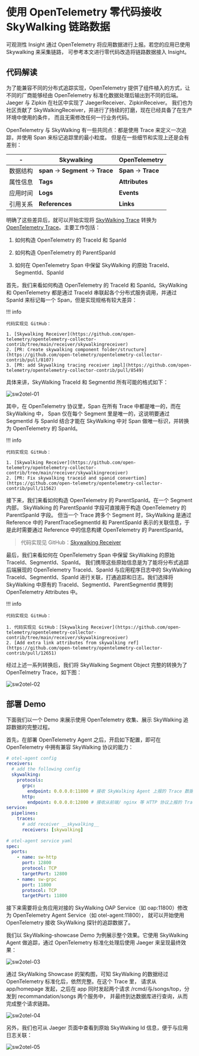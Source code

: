 # 使用 OpenTelemetry 零代码接收 SkyWalking 链路数据

可观测性 Insight 通过 OpenTelemetry 将应用数据进行上报。若您的应用已使用 Skywalking 来采集链路，
可参考本文进行零代码改造将链路数据接入 Insight。

## 代码解读

为了能兼容不同的分布式追踪实现，OpenTelemetry 提供了组件植入的方式，让不同的厂商能够经由 OpenTelemetry
标准化数据处理后输出到不同的后端。Jaeger 与 Zipkin 在社区中实现了 JaegerReceiver、ZipkinReceiver。
我们也为社区贡献了 SkyWalkingReceiver，并进行了持续的打磨，现在已经具备了在生产环境中使用的条件，
而且无需修改任何一行业务代码。

OpenTelemetry 与 SkyWalking 有一些共同点：都是使用 Trace 来定义一次追踪，并使用 Span 来标记追踪里的最小粒度。
但是在一些细节和实现上还是会有差别：

| - | Skywalking | OpenTelemetry |
| --- | ------- | ------------ |
| 数据结构  | __span__ -> __Segment__ -> __Trace__ | __Span__ -> __Trace__ |
| 属性信息 | __Tags__ | __Attributes__ |
| 应用时间 | __Logs__ | __Events__ |
| 引用关系 | __References__ | __Links__ |

明确了这些差异后，就可以开始实现将 [SkyWalking Trace](https://github.com/apache/skywalking-data-collect-protocol/blob/master/language-agent/Tracing.proto)
转换为 [OpenTelemetry Trace](https://opentelemetry.io/docs/reference/specification/overview/)。主要工作包括：

1. 如何构造 OpenTelemetry 的 TraceId 和 SpanId

2. 如何构造 OpenTelemetry 的 ParentSpanId

3. 如何在 OpenTelemetry Span 中保留 SkyWalking 的原始 TraceId、SegmentId、SpanId

首先，我们来看如何构造 OpenTelemetry 的 TraceId 和 SpanId。SkyWalking 和 OpenTelemetry
都是通过 TraceId 串联起各个分布式服务调用，并通过 SpanId 来标记每一个 Span，但是实现规格有较大差异：

!!! info

    代码实现见 GitHub：

    1. [Skywalking Receiver](https://github.com/open-telemetry/opentelemetry-collector-contrib/tree/main/receiver/skywalkingreceiver)
    2. [PR: Create skywalking component folder/structure](https://github.com/open-telemetry/opentelemetry-collector-contrib/pull/8107)
    3. [PR: add Skywalking tracing receiver impl](https://github.com/open-telemetry/opentelemetry-collector-contrib/pull/8549)

具体来讲，SkyWalking TraceId 和 SegmentId 所有可能的格式如下：

![sw2otel-01](https://docs.daocloud.io/daocloud-docs-images/docs/zh/docs/insight/images/sw2otel-01.png)

其中，在 OpenTelemetry 协议里，Span 在所有 Trace 中都是唯一的，而在 SkyWalking 中，
Span 仅在每个 Segment 里是唯一的，这说明要通过 SegmentId 与 SpanId 结合才能在 SkyWalking 中对
Span 做唯一标识，并转换为 OpenTelemetry 的 SpanId。

!!! info

    代码实现见 GitHub：

    1. [Skywalking Receiver](https://github.com/open-telemetry/opentelemetry-collector-contrib/tree/main/receiver/skywalkingreceiver)
    2. [PR: Fix skywalking traceid and spanid convertion](https://github.com/open-telemetry/opentelemetry-collector-contrib/pull/11562)

接下来，我们来看如何构造 OpenTelemetry 的 ParentSpanId。在一个 Segment 内部，
SkyWalking 的 ParentSpanId 字段可直接用于构造 OpenTelemetry 的 ParentSpanId 字段。
但当一个 Trace 跨多个 Segment 时，SkyWalking 是通过 Reference 中的 ParentTraceSegmentId
和 ParentSpanId 表示的关联信息，于是此时需要通过 Reference 中的信息构建 OpenTelemetry 的 ParentSpanId。

> 代码实现见 GitHub：[Skywalking Receiver](https://github.com/open-telemetry/opentelemetry-collector-contrib/tree/main/receiver/skywalkingreceiver)

最后，我们来看如何在 OpenTelemetry Span 中保留 SkyWalking 的原始 TraceId、SegmentId、SpanId。
我们携带这些原始信息是为了能将分布式追踪后端展现的 OpenTelemetry TraceId、SpanId 与应用程序日志中的
SkyWalking TraceId、SegmentId、SpanId 进行关联，打通追踪和日志。我们选择将 SkyWalking 中原有的
TraceId、SegmentId、ParentSegmentId 携带到 OpenTelemetry Attributes 中。

!!! info

    代码实现见 GitHub：

    1. 代码实现见 GitHub：[Skywalking Receiver](https://github.com/open-telemetry/opentelemetry-collector-contrib/tree/main/receiver/skywalkingreceiver)
    2. [Add extra link attributes from skywalking ref](https://github.com/open-telemetry/opentelemetry-collector-contrib/pull/12651)

经过上述一系列转换后，我们将 SkyWalking Segment Object 完整的转换为了 OpenTelmetry Trace，如下图：

![sw2otel-02](https://docs.daocloud.io/daocloud-docs-images/docs/zh/docs/insight/images/sw2otel-02.png)

## 部署 Demo

下面我们以一个 Demo 来展示使用 OpenTelemetry 收集、展示 SkyWalking 追踪数据的完整过程。

首先，在部署 OpenTelemetry Agent 之后，开启如下配置，即可在  OpenTelemetry 中拥有兼容 SkyWalking 协议的能力：

```yaml
# otel-agent config
receivers:
  # add the following config
  skywalking:
    protocols:
      grpc:
        endpoint: 0.0.0.0:11800 # 接收 SkyWalking Agent 上报的 Trace 数据
      http: 
        endpoint: 0.0.0.0:12800 # 接收从前端/ nginx 等 HTTP 协议上报的 Trace 数据
service: 
  pipelines: 
    traces:      
      # add receiver __skywalking__ 
      receivers: [skywalking]
      
# otel-agent service yaml
spec:
  ports: 
    - name: sw-http
      port: 12800    
      protocol: TCP    
      targetPort: 12800 
    - name: sw-grpc     
      port: 11800 
      protocol: TCP  
      targetPort: 11800
```

接下来需要将业务应用对接的 SkyWalking OAP Service（如 oap:11800）修改为 OpenTelemetry Agent Service（如 otel-agent:11800），
就可以开始使用 OpenTelemetry 接收 SkyWalking 探针的追踪数据了。

我们以 SkyWalking-showcase Demo 为例展示整个效果。它使用 SkyWalking Agent 做追踪，通过 OpenTelemetry 标准化处理后使用 Jaeger 来呈现最终效果：

![sw2otel-03](https://docs.daocloud.io/daocloud-docs-images/docs/zh/docs/insight/images/sw2otel-03.png)

通过 SkyWalking Showcase 的架构图，可知 SkyWalking 的数据经过 OpenTelemetry 标准化后，依然完整。在这个 Trace 里，
请求从 app/homepage 发起，之后在 app 同时发起两个请求 /rcmd/与/songs/top，分发到 recommandation/songs 两个服务中，
并最终到达数据库进行查询，从而完成整个请求链路。

![sw2otel-04](https://docs.daocloud.io/daocloud-docs-images/docs/zh/docs/insight/images/sw2otel-04.png)

另外，我们也可从 Jaeger 页面中查看到原始 SkyWalking Id 信息，便于与应用日志关联：

![sw2otel-05](https://docs.daocloud.io/daocloud-docs-images/docs/zh/docs/insight/images/sw2otel-05.png)
